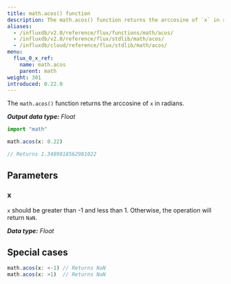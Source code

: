 ```yaml
---
title: math.acos() function
description: The math.acos() function returns the arccosine of `x` in radians.
aliases:
  - /influxdb/v2.0/reference/flux/functions/math/acos/
  - /influxdb/v2.0/reference/flux/stdlib/math/acos/
  - /influxdb/cloud/reference/flux/stdlib/math/acos/
menu:
  flux_0_x_ref:
    name: math.acos
    parent: math
weight: 301
introduced: 0.22.0
---
```


The `math.acos()` function returns the arccosine of `x` in radians.

_**Output data type:** Float_

```js
import "math"

math.acos(x: 0.22)

// Returns 1.3489818562981022
```

## Parameters

### x
`x` should be greater than -1 and less than 1.
Otherwise, the operation will return `NaN`.

_**Data type:** Float_

## Special cases
```js
math.acos(x: <-1) // Returns NaN
math.acos(x: >1)  // Returns NaN
```
